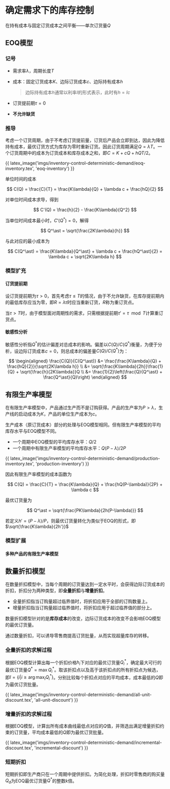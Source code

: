 # 确定需求下的库存控制

在持有成本与固定订货成本之间平衡——单次订货量$Q$

## EOQ模型

### 记号

* 需求率$\lambda$，周期长度$T$
* 成本：固定订货成本$K$、边际订货成本$c$、边际持有成本$h$
  
  > 边际持有成本$h$通常以利率$I$的形式表示，此时有$h = Ic$

* 订货提前期$\tau = 0$
* **不允许缺货**

### 推导

考虑一个订货周期，由于不考虑订货提前量，订货后产品会立即到达，因此为降低持有成本，最优订货方式为库存为零时重新订货。因此订货周期满足$Q = \lambda T$。一个订货周期中的成本为订货成本和库存成本之和，即$C = K + cQ + hQT/2$。

{{ latex_image('imgs/inventory-control-deterministic-demand/eoq-inventory.tex', 'eoq-inventory') }}

单位时间的成本

$$
C(Q) = \frac{C}{T} = \frac{K\lambda}{Q} + \lambda c + \frac{hQ}{2}
$$

对单位时间成本求导，得到

$$
C'(Q) = \frac{h}{2} - \frac{K\lambda}{Q^2}
$$

当单位时间成本最小时，$C'(Q^\ast) = 0$，解得

$$
Q^\ast = \sqrt{\frac{2K\lambda}{h}}
$$

与此对应的最小成本为

$$
C(Q^\ast) = \frac{K\lambda}{Q^\ast} + \lambda c + \frac{hQ^\ast}{2} = \lambda c + \sqrt{2K\lambda h}
$$

### 模型扩充

#### 订货提前期

设订货提前期为$\tau > 0$，首先考虑$\tau \leq T$的情况，由于不允许缺货，在库存提前期内的最低库存应当为零，即$R = \lambda\tau$时应当重新订货，$R$称为重订货点。

当$\tau > T$时，由于模型面对周期性的需求，只需根据提前期$\tau' = \tau\mod T$计算重订货点。

#### 敏感性分析

敏感性分析指$Q^*$的估计偏差对总成本的影响。偏差以$C(Q) / C(Q^\ast)$衡量，为便于分析，设边际订货成本$c = 0$，则总成本的偏差量$C(Q) / C(Q^\ast)$为：

$$
\begin{aligned}
    \frac{C(Q)}{C(Q^\ast)} &= \frac{\frac{K\lambda}{Q}  + \frac{hQ}{2}}{\sqrt{2K\lambda h}} \\
    &= \sqrt{\frac{K\lambda}{2h}}\frac{1}{Q} + \sqrt{\frac{h}{2K\lambda}}Q \\
    &= \frac{1}{2}\left(\frac{Q}{Q^\ast} + \frac{Q^\ast}{Q}\right)
\end{aligned}
$$

## 有限生产率模型

在有限生产率模型中，产品通过生产而不是订购获得。产品的生产率为$P > \lambda$，生产线的启动成本为$K$，产品的单位生产成本为$c$。

生产成本（原订货成本）部分的处理与EOQ模型相同。但有限生产率模型的平均库存水平与EOQ模型不同。

* 一个周期中EOQ模型的平均库存水平：$Q/2$
* 一个周期中有限生产率模型的平均库存水平：$Q(P-\lambda)/2P$

{{ latex_image('imgs/inventory-control-deterministic-demand/production-inventory.tex', 'production-inventory') }}

因此有限生产率模型的成本函数为

$$
C(Q) = \frac{C}{T} = \frac{K\lambda}{Q} + \frac{hQ(P-\lambda)}{2P} + \lambda c
$$

最优订货量为

$$
Q^\ast = \sqrt{\frac{PK\lambda}{2h(P-\lambda)}}
$$

若定义$h' = (P-\lambda) / P$，则最优订货量转化为类似于EOQ的形式，即$\sqrt{\frac{K\lambda}{2h'}}$

### 模型扩展

#### 多种产品的有限生产率模型

## 数量折扣模型

在数量折扣模型中，当每个周期的订货量达到一定水平时，会获得边际订货成本的折扣，折扣分为两种类型，即**全量折扣**与**增量折扣**。

* 全量折扣指当订购量超过临界值时，将折扣应用于全部的订购数量上。
* 增量折扣指当订购量超过临界值时，将折扣应用于超过临界值的部分上。

数量折扣模型针对的是**库存成本**的改变，边际订货成本的改变不会影响EOQ模型的最优订货量。

通过数量折扣，可以诱导零售商提高订货批量，从而实现超量库存的转移。

### 全量折扣的求解过程

根据EOQ模型计算出每一个折扣价格$h_i$下对应的最优订货量$Q^*_i$，确定最大可行的最优订货量$Q^\ast = \max Q^\ast_i$。取该折扣点以及高于该折扣点的所有折扣点为候选，即$I = \{i | i\geq \arg\max_i Q^\ast_i\}$。分别比较每个折扣点对应的平均成本，成本最低的$Q$即为最优订货批量。

{{ latex_image('imgs/inventory-control-deterministic-demand/all-unit-discount.tex', 'all-unit-discount') }}

### 增量折扣的求解过程

根据EOQ模型，计算出所有成本曲线最低点对应的$Q$值，并筛选出满足增量折扣约束的订货量，平均成本最低的$Q$即为最优订货批量。

{{ latex_image('imgs/inventory-control-deterministic-demand/incremental-discount.tex', 'incremental-discount') }}

### 短期折扣

短期折扣即生产商只在一个周期中提供折扣。为简化处理，折扣时零售商的购买量$Q_d$为EOQ最优订货量$Q^*$的整数$k$倍。 